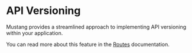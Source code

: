 # API Versioning

Mustang provides a streamlined approach to implementing API versioning within your application.

You can read more about this feature in the [Routes](../components/main-components/routes.md) documentation.
